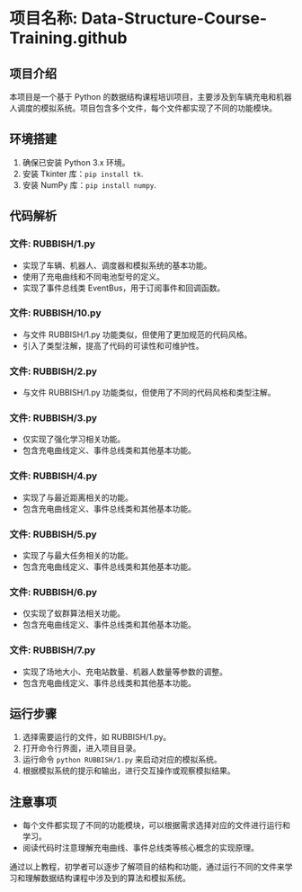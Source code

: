 # 项目名称: Data-Structure-Course-Training.github

## 项目介绍
本项目是一个基于 Python 的数据结构课程培训项目，主要涉及到车辆充电和机器人调度的模拟系统。项目包含多个文件，每个文件都实现了不同的功能模块。

## 环境搭建
1. 确保已安装 Python 3.x 环境。
2. 安装 Tkinter 库：`pip install tk`.
3. 安装 NumPy 库：`pip install numpy`.

## 代码解析
### 文件: RUBBISH/1.py
- 实现了车辆、机器人、调度器和模拟系统的基本功能。
- 使用了充电曲线和不同电池型号的定义。
- 实现了事件总线类 EventBus，用于订阅事件和回调函数。

### 文件: RUBBISH/10.py
- 与文件 RUBBISH/1.py 功能类似，但使用了更加规范的代码风格。
- 引入了类型注解，提高了代码的可读性和可维护性。

### 文件: RUBBISH/2.py
- 与文件 RUBBISH/1.py 功能类似，但使用了不同的代码风格和类型注解。

### 文件: RUBBISH/3.py
- 仅实现了强化学习相关功能。
- 包含充电曲线定义、事件总线类和其他基本功能。

### 文件: RUBBISH/4.py
- 实现了与最近距离相关的功能。
- 包含充电曲线定义、事件总线类和其他基本功能。

### 文件: RUBBISH/5.py
- 实现了与最大任务相关的功能。
- 包含充电曲线定义、事件总线类和其他基本功能。

### 文件: RUBBISH/6.py
- 仅实现了蚁群算法相关功能。
- 包含充电曲线定义、事件总线类和其他基本功能。

### 文件: RUBBISH/7.py
- 实现了场地大小、充电站数量、机器人数量等参数的调整。
- 包含充电曲线定义、事件总线类和其他基本功能。

## 运行步骤
1. 选择需要运行的文件，如 RUBBISH/1.py。
2. 打开命令行界面，进入项目目录。
3. 运行命令 `python RUBBISH/1.py` 来启动对应的模拟系统。
4. 根据模拟系统的提示和输出，进行交互操作或观察模拟结果。

## 注意事项
- 每个文件都实现了不同的功能模块，可以根据需求选择对应的文件进行运行和学习。
- 阅读代码时注意理解充电曲线、事件总线类等核心概念的实现原理。

通过以上教程，初学者可以逐步了解项目的结构和功能，通过运行不同的文件来学习和理解数据结构课程中涉及到的算法和模拟系统。